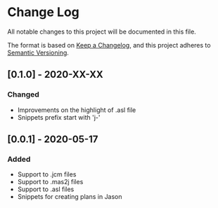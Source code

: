 # Change Log

All notable changes to this project will be documented in this file.

The format is based on [Keep a Changelog](https://keepachangelog.com/en/1.0.0/), and this project adheres to [Semantic Versioning](https://semver.org/spec/v2.0.0.html).

## [0.1.0] - 2020-XX-XX
### Changed
- Improvements on the highlight of .asl file
- Snippets prefix start with 'j-'

## [0.0.1] - 2020-05-17
### Added
- Support to .jcm files
- Support to .mas2j files
- Support to .asl files
- Snippets for creating plans in Jason